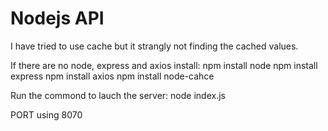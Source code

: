 # Nodejs API

I have tried to use cache but it strangly not finding the cached values.

If there are no node, express and axios install:
    npm install node
    npm install express
    npm install axios
    npm install node-cahce

Run the commond to lauch the server:
    node index.js

PORT using 8070